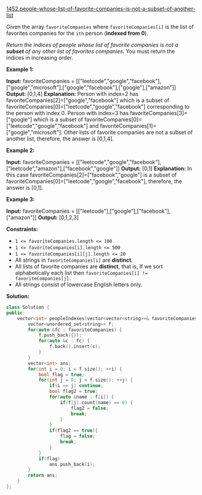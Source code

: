 [1452.people-whose-list-of-favorite-companies-is-not-a-subset-of-another-list](https://leetcode.com/problems/people-whose-list-of-favorite-companies-is-not-a-subset-of-another-list/)  

Given the array `favoriteCompanies` where `favoriteCompanies[i]` is the list of favorites companies for the `ith` person (**indexed from 0**).

_Return the indices of people whose list of favorite companies is not a **subset** of any other list of favorites companies_. You must return the indices in increasing order.

**Example 1:**

**Input:** favoriteCompanies = \[\["leetcode","google","facebook"\],\["google","microsoft"\],\["google","facebook"\],\["google"\],\["amazon"\]\]
**Output:** \[0,1,4\] 
**Explanation:** 
Person with index=2 has favoriteCompanies\[2\]=\["google","facebook"\] which is a subset of favoriteCompanies\[0\]=\["leetcode","google","facebook"\] corresponding to the person with index 0. 
Person with index=3 has favoriteCompanies\[3\]=\["google"\] which is a subset of favoriteCompanies\[0\]=\["leetcode","google","facebook"\] and favoriteCompanies\[1\]=\["google","microsoft"\]. 
Other lists of favorite companies are not a subset of another list, therefore, the answer is \[0,1,4\].

**Example 2:**

**Input:** favoriteCompanies = \[\["leetcode","google","facebook"\],\["leetcode","amazon"\],\["facebook","google"\]\]
**Output:** \[0,1\] 
**Explanation:** In this case favoriteCompanies\[2\]=\["facebook","google"\] is a subset of favoriteCompanies\[0\]=\["leetcode","google","facebook"\], therefore, the answer is \[0,1\].

**Example 3:**

**Input:** favoriteCompanies = \[\["leetcode"\],\["google"\],\["facebook"\],\["amazon"\]\]
**Output:** \[0,1,2,3\]

**Constraints:**

*   `1 <= favoriteCompanies.length <= 100`
*   `1 <= favoriteCompanies[i].length <= 500`
*   `1 <= favoriteCompanies[i][j].length <= 20`
*   All strings in `favoriteCompanies[i]` are **distinct**.
*   All lists of favorite companies are **distinct**, that is, If we sort alphabetically each list then `favoriteCompanies[i] != favoriteCompanies[j].`
*   All strings consist of lowercase English letters only.  



**Solution:**  

```cpp
class Solution {
public:
    vector<int> peopleIndexes(vector<vector<string>>& favoriteCompanies) {
        vector<unordered_set<string>> f;
        for(auto &fc : favoriteCompanies) {
            f.push_back({});
            for(auto &c : fc) {
                f.back().insert(c);
            }
        }
        vector<int> ans;
        for(int i = 0; i < f.size(); ++i) {
            bool flag = true;
            for(int j = 0; j < f.size(); ++j) {
                if(i == j) continue;
                bool flag2 = true;
                for(auto &name : f[i]) {
                    if(f[j].count(name) == 0) {
                        flag2 = false;
                        break;
                    }
                }
                if(flag2 == true){
                    flag = false;
                    break;
                }
            }
            if(flag)
                ans.push_back(i);
        }
        return ans;
    }
};
```
      